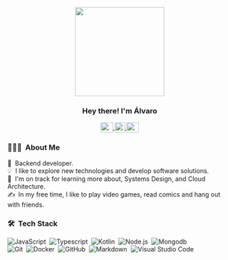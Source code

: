 <p align="center" width="300">
   <img align="center" width="200" src="https://github.com/arecabal-v/arecabal-v/assets/166044599/d22be8e4-ab80-4148-9c14-6e88f5ce6801" />
   <h3 align="center">Hey there! I'm Álvaro</h3>
</p>

<p align="center">
    <span style="width: 8px;"> </span>
  <a href="https://www.linkedin.com/in/%C3%A1lvaro-recabal-6b80a9b6" target="blank">
    <img align="center" src="https://upload.wikimedia.org/wikipedia/commons/thumb/f/f8/LinkedIn_icon_circle.svg/72px-LinkedIn_icon_circle.svg.png" alt="" height="23px" width="28px" />
  </a>
  <span style="width: 8px;"> </span>
  <a href="https://instagram.com/alvarorecabal" target="blank">
    <img align="center" src="https://upload.wikimedia.org/wikipedia/commons/e/e7/Instagram_logo_2016.svg" alt="" height="23px" width="23px" />
  </a>
  <span style="width: 8px;"> </span>
  <a href="https://twitter.com/alvarorecabal" target="blank">
    <img align="center" src="https://upload.wikimedia.org/wikipedia/commons/c/ce/X_logo_2023.svg" alt="" height="23px" width="28px" />
  </a>
</p>

### 👨🏻‍💻 &nbsp;About Me

📑 &nbsp;Backend developer.\
💡 &nbsp;I like to explore new technologies and develop software solutions.\
🌱 &nbsp;I'm on track for learning more about, Systems Design, and Cloud Architecture.\
✍️ &nbsp;In my free time, I like to play video games, read comics and hang out with friends.

### 🛠 &nbsp;Tech Stack

![JavaScript](https://img.shields.io/badge/-JavaScript-05122A?style=flat&logo=javascript)&nbsp;
![Typescript](https://img.shields.io/badge/-Typescript-05122A?style=flat&logo=typescript)&nbsp;
![Kotlin](https://img.shields.io/badge/-Kotlin-05122A?style=flat&logo=kotlin)&nbsp;
![Node.js](https://img.shields.io/badge/-Node.js-05122A?style=flat&logo=node.js)&nbsp;
![Mongodb](https://img.shields.io/badge/-MongoDB-05122A?style=flat&logo=mongodb)\
![Git](https://img.shields.io/badge/-Git-05122A?style=flat&logo=git)&nbsp;
![Docker](https://img.shields.io/badge/-Docker-05122A?style=flat&logo=docker)&nbsp;
![GitHub](https://img.shields.io/badge/-GitHub-05122A?style=flat&logo=github)&nbsp;
![Markdown](https://img.shields.io/badge/-Markdown-05122A?style=flat&logo=markdown)&nbsp;
![Visual Studio Code](https://img.shields.io/badge/-Visual%20Studio%20Code-05122A?style=flat&logo=visual-studio-code&logoColor=007ACC)

